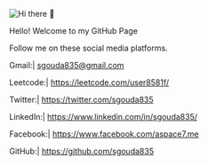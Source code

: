 ![Hi there 👋](https://res.cloudinary.com/dwv1zde2l/image/upload/v1594397069/dennis-kummer-52gEprMkp7M-unsplash_t49vo4.jpg)

Hello! Welcome to my GitHub Page

Follow me on these social media platforms.

Gmail:|		sgouda835@gmail.com 

Leetcode:|	https://leetcode.com/user8581f/

Twitter:|	https://twitter.com/sgouda835

LinkedIn:|	https://www.linkedin.com/in/sgouda835/

Facebook:|	https://www.facebook.com/aspace7.me

GitHub:|	https://github.com/sgouda835
